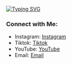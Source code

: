 [![Typing SVG](https://readme-typing-svg.herokuapp.com?font=Fira+Code&size=30&pause=1000&width=480&lines=Hi!%2C+I'am+Chandra+Rasya+A)](https://git.io/typing-svg)

### Connect with Me:

- Instagram: [Instagram](https://wwww.instagram/chandraaa_856?igsh=NDV2xobGZqMmRj)
- Tiktok: [Tiktok]()
- YouTube: [YouTube]()
- Email: [Email]()

